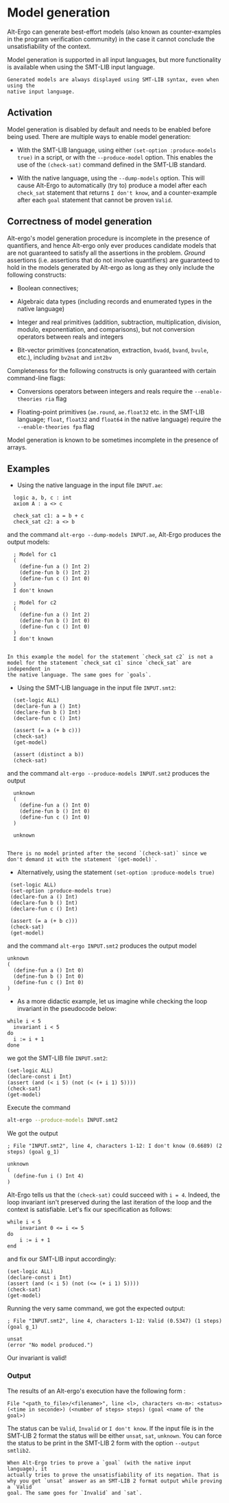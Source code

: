 # Model generation

Alt-Ergo can generate best-effort models (also known as counter-examples in
the program verification community) in the case it cannot conclude the
unsatisfiability of the context.

Model generation is supported in all input languages, but more functionality is
available when using the SMT-LIB input language.

```{note}
Generated models are always displayed using SMT-LIB syntax, even when using the
native input language.
```

## Activation

Model generation is disabled by default and needs to be enabled before being
used. There are multiple ways to enable model generation:

 - With the SMT-LIB language, using either `(set-option :produce-models true)`
   in a script, or with the `--produce-model` option. This enables the use of
   the `(check-sat)` command defined in the SMT-LIB standard.

 - With the native language, using the `--dump-models` option. This will cause
   Alt-Ergo to automatically (try to) produce a model after each `check_sat`
   statement that returns `I don't know`, and a counter-example after each
   `goal` statement that cannot be proven `Valid`.

## Correctness of model generation

Alt-ergo's model generation procedure is incomplete in the presence of
quantifiers, and hence Alt-ergo only ever produces candidate models that are
not guaranteed to satisfy all the assertions in the problem. *Ground*
assertions (i.e. assertions that do not involve quantifiers) are guaranteed to
hold in the models generated by Alt-ergo as long as they only include the
following constructs:

 - Boolean connectives;

 - Algebraic data types (including records and enumerated types in the native
   language)

 - Integer and real primitives (addition, subtraction, multiplication,
   division, modulo, exponentiation, and comparisons), but not conversion
   operators between reals and integers

 - Bit-vector primitives (concatenation, extraction, `bvadd`, `bvand`, `bvule`,
   etc.), including `bv2nat` and `int2bv`

Completeness for the following constructs is only guaranteed with certain
command-line flags:

 - Conversions operators between integers and reals require the
   `--enable-theories ria` flag

 - Floating-point primitives (`ae.round`, `ae.float32` etc. in the SMT-LIB
   language; `float`, `float32` and `float64` in the native language) require
   the `--enable-theories fpa` flag

Model generation is known to be sometimes incomplete in the presence of arrays.

## Examples

  - Using the native language in the input file `INPUT.ae`:

  ```
    logic a, b, c : int
    axiom A : a <> c

    check_sat c1: a = b + c
    check_sat c2: a <> b
  ```
  and the command `alt-ergo --dump-models INPUT.ae`, Alt-Ergo produces the
  output models:

  ```
    ; Model for c1
    (
      (define-fun a () Int 2)
      (define-fun b () Int 2)
      (define-fun c () Int 0)
    )
    I don't known

    ; Model for c2
    (
      (define-fun a () Int 2)
      (define-fun b () Int 0)
      (define-fun c () Int 0)
    )
    I don't known
  ```

  ```{admonition} Note

  In this example the model for the statement `check_sat c2` is not a
  model for the statement `check_sat c1` since `check_sat` are independent in
  the native language. The same goes for `goals`.

  ```

  - Using the SMT-LIB language in the input file `INPUT.smt2`:

  ```
    (set-logic ALL)
    (declare-fun a () Int)
    (declare-fun b () Int)
    (declare-fun c () Int)

    (assert (= a (+ b c)))
    (check-sat)
    (get-model)

    (assert (distinct a b))
    (check-sat)

  ```
  and the command `alt-ergo --produce-models INPUT.smt2` produces the output
  ```
    unknown
    (
      (define-fun a () Int 0)
      (define-fun b () Int 0)
      (define-fun c () Int 0)
    )

    unknown
  ```

  ```{admonition} Note

  There is no model printed after the second `(check-sat)` since we
  don't demand it with the statement `(get-model)`.
  ```


  - Alternatively, using the statement `(set-option :produce-models true)`
  ```
   (set-logic ALL)
   (set-option :produce-models true)
   (declare-fun a () Int)
   (declare-fun b () Int)
   (declare-fun c () Int)

   (assert (= a (+ b c)))
   (check-sat)
   (get-model)

  ```
  and the command `alt-ergo INPUT.smt2` produces
  the output model
  ```
  unknown
  (
    (define-fun a () Int 0)
    (define-fun b () Int 0)
    (define-fun c () Int 0)
  )
  ```

  - As a more didactic example, let us imagine while checking the loop invariant
  in the pseudocode below:
  ```
  while i < 5
    invariant i < 5
  do
    i := i + 1
  done
  ```
  we got the SMT-LIB file `INPUT.smt2`:
  ```
  (set-logic ALL)
  (declare-const i Int)
  (assert (and (< i 5) (not (< (+ i 1) 5))))
  (check-sat)
  (get-model)
  ```
  Execute the command
  ```sh
  alt-ergo --produce-models INPUT.smt2
  ```
  We got the output
  ```
  ; File "INPUT.smt2", line 4, characters 1-12: I don't know (0.6689) (2 steps) (goal g_1)

  unknown
  (
    (define-fun i () Int 4)
  )
  ```
  Alt-Ergo tells us that the `(check-sat)` could succeed with `i = 4`. Indeed,
  the loop invariant isn't preserved during the last iteration of the loop and
  the context is satisfiable. Let's fix our specification as follows:
  ```
  while i < 5
      invariant 0 <= i <= 5
  do
      i := i + 1
  end
  ```
  and fix our SMT-LIB input accordingly:
  ```
  (set-logic ALL)
  (declare-const i Int)
  (assert (and (< i 5) (not (<= (+ i 1) 5))))
  (check-sat)
  (get-model)
  ```
  Running the very same command, we got the expected output:
  ```
  ; File "INPUT.smt2", line 4, characters 1-12: Valid (0.5347) (1 steps) (goal g_1)

  unsat
  (error "No model produced.")
  ```
  Our invariant is valid!

### Output
The results of an Alt-ergo's execution have the following form :
```
File "<path_to_file>/<filename>", line <l>, characters <n-m>: <status> (<time in seconde>) (<number of steps> steps) (goal <name of the goal>)
```
The status can be `Valid`, `Invalid` or `I don't know`. If the input file is in
the SMT-LIB 2 format the status will be either `unsat`, `sat`, `unknown`.
You can force the status to be print in the SMT-LIB 2 form with the option `--output smtlib2`.

```{admonition} Note
When Alt-Ergo tries to prove a `goal` (with the native input language), it
actually tries to prove the unsatisfiability of its negation. That is
why you get `unsat` answer as an SMT-LIB 2 format output while proving a `Valid`
goal. The same goes for `Invalid` and `sat`.
```

